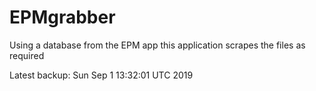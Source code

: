 # EPMgrabber
Using a database from the EPM app this application scrapes the files as required


Latest backup: Sun Sep 1 13:32:01 UTC 2019

